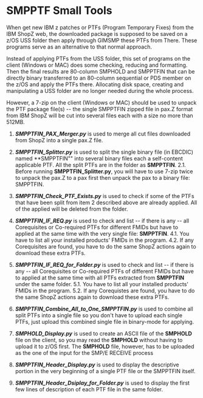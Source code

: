# SMPPTF Small Tools

When get new IBM z patches or PTFs (Program Temporary Fixes) from the IBM ShopZ web, the downloaded package is supposed to be saved on a z/OS USS folder then apply through GIMSMP these PTFs from There. These programs serve as an alternative to that normal approach.

Instead of applying PTFs from the USS folder, this set of programs on the client (Windows or MAC) does some checking, reducing and formatting. Then the final results are 80-column SMPHOLD and SMPPTFIN that can be directly binary transferred to an 80-column sequential or PDS member on the z/OS and apply the PTFs there. Allocating disk space, creating and manipulating a USS folder are no longer needed during the whole process.   

However, a 7-zip on the client (Windows or MAC) should be used to unpack the PTF package file(s) -- the single SMPPTFIN zipped file in pax.Z format from IBM ShopZ will be cut into several files each with a size no more than 512MB.

1. ***SMPPTFIN_PAX_Merger.py*** is used to merge all cut files downloaded from ShopZ into a single pax.Z file.

2. ***SMPPTFIN_Splitter.py*** is used to split the single binary file (in EBCDIC) named **SMPPTFIN"" into several binary files each a self-content applicable PTF. All the split PTFs are in the folder as **SMPPTFIN**.
   2.1. Before running **SMPPTFIN_Splitter.py**, you will have to use 7-zip twice to unpack the pax.Z to a pax first then unpack the pax to a binary file: SMPPTFIN.
   
3. ***SMPPTFIN_Check_PTF_Exists.py*** is used to check if some of the PTFs that have been split from item 2 described above are already applied. All of the applied will be deleted from the folder.

4. ***SMPPTFIN_IF_REQ.py*** is used to check and list -- if there is any -- all Corequisites or Co-required PTFs for different FMIDs but have to applied at the same time with the very single file: **SMPPTFIN**. 
   4.1. You have to list all your installed products' FMIDs in the program.
   4.2. If any Corequisites are found, you have to do the same ShopZ actions again to download these extra PTFs.
   
5. ***SMPPTFIN_IF_REQ_for_Folder.py*** is used to check and list -- if there is any -- all Corequisites or Co-required PTFs of different FMIDs but have to applied at the same time with all PTFs extracted from **SMPPTFIN** under the same folder. 
   5.1. You have to list all your installed products' FMIDs in the program.
   5.2. If any Corequistes are found, you have to do the same ShopZ actions again to download these extra PTFs.


6. ***SMPPTFIN_Combine_All_to_One_SMPPTFIN.py*** is used to combine all split PTFs into a single file so you don't have to upload each single PTFs, just upload this combined single file in binary-mode for applying.
   
7. ***SMPHOLD_Display.py*** is used to create an ASCII file of the **SMPHOLD** file on the client, so you may read the **SMPHOLD** without having to upload it to z/OS first. The **SMPHOLD** file, however, has to be uploaded as the one of the input for the SMP/E RECEIVE process

8. ***SMPPTFIN_Header_Display.py*** is used to display the descriptive portion in the very beginning of a single PTF file or the SMPPTFIN itself. 

9. ***SMPPTFIN_Header_Dsiplay_for_Folder.py*** is used to display the first few lines of description of each PTF file in the same folder.
